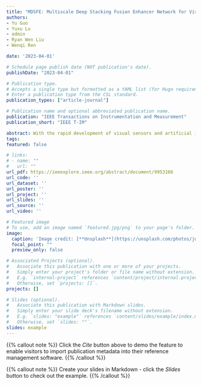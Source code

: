 ```yaml
---
title: "MDSFE: Multiscale Deep Stacking Fusion Enhancer Network for Visual Data Enhancement"
authors: 
- Yu Guo
- Yuxu Lu
- admin
- Ryan Wen Liu
- Wenqi Ren

date: '2023-04-01'

# Schedule page publish date (NOT publication's date).
publishDate: "2023-04-01"

# Publication type.
# Accepts a single type but formatted as a YAML list (for Hugo requirements).
# Enter a publication type from the CSL standard.
publication_types: ["article-journal"]

# Publication name and optional abbreviated publication name.
publication: "IEEE Transactions on Instrumentation and Measurement"
publication_short: "IEEE T-IM"

abstract: With the rapid development of visual sensors and artificial intelligence (AI), video/image data has increased dramatically, especially in the era of AI-enabled intelligent transportation. In low-light imaging conditions, however, the camera only captures weak scene-reflected light. The visual data is thus inevitably affected by noise, low contrast, and poor brightness, and so on. It will have a negative influence on the development of vision-based traffic situational awareness, traffic safety management, and automatic/autonomous vehicles. To guarantee high-quality visual data, the multiscale deep stacking fusion enhancer (termed MDSFE) is proposed to enhance a low-light image. In particular, our MDSFE consists of four components, i.e., coarse extraction module (C-EM), coarse attention fusion module (C-AFM), multiscale dense enhancement module (M-DEM), and fine encoder–decoder fusion module (F-EDFM). The combination of these modules is capable of enhancing the abilities of feature mapping and expression. Experimental results on both synthetic and real-world scenarios have illustrated that the proposed method can provide superior enhancement results under different imaging conditions. It also has the capacity of improving the detection precision under low-light conditions.
tags:
featured: false

# links:
# - name: ""
#   url: ""
url_pdf: https://ieeexplore.ieee.org/abstract/document/9953166
url_code: ''
url_dataset: ''
url_poster: ''
url_project: ''
url_slides: ''
url_source: ''
url_video: ''

# Featured image
# To use, add an image named `featured.jpg/png` to your page's folder. 
image:
  caption: 'Image credit: [**Unsplash**](https://unsplash.com/photos/jdD8gXaTZsc)'
  focal_point: ""
  preview_only: false

# Associated Projects (optional).
#   Associate this publication with one or more of your projects.
#   Simply enter your project's folder or file name without extension.
#   E.g. `internal-project` references `content/project/internal-project/index.md`.
#   Otherwise, set `projects: []`.
projects: []

# Slides (optional).
#   Associate this publication with Markdown slides.
#   Simply enter your slide deck's filename without extension.
#   E.g. `slides: "example"` references `content/slides/example/index.md`.
#   Otherwise, set `slides: ""`.
slides: example
---
```


{{% callout note %}}
Click the *Cite* button above to demo the feature to enable visitors to import publication metadata into their reference management software.
{{% /callout %}}

{{% callout note %}}
Create your slides in Markdown - click the *Slides* button to check out the example.
{{% /callout %}}
